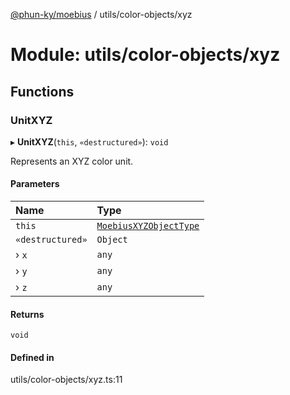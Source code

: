 [@phun-ky/moebius](../README.md) / utils/color-objects/xyz

# Module: utils/color-objects/xyz

## Functions

### UnitXYZ

▸ **UnitXYZ**(`this`, `«destructured»`): `void`

Represents an XYZ color unit.

#### Parameters

| Name | Type |
| :------ | :------ |
| `this` | [`MoebiusXYZObjectType`](types.md#moebiusxyzobjecttype) |
| `«destructured»` | `Object` |
| › `x` | `any` |
| › `y` | `any` |
| › `z` | `any` |

#### Returns

`void`

#### Defined in

utils/color-objects/xyz.ts:11
